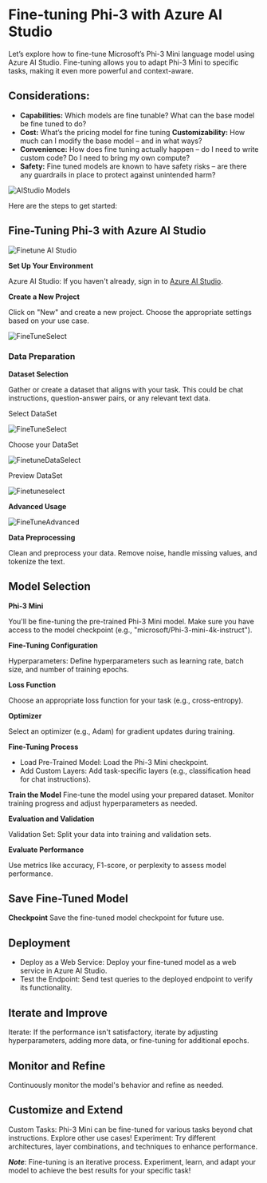 # **Fine-tuning Phi-3 with Azure AI Studio**

 Let’s explore how to fine-tune Microsoft’s Phi-3 Mini language model using Azure AI Studio. Fine-tuning allows you to adapt Phi-3 Mini to specific tasks, making it even more powerful and context-aware. 
 
## Considerations:

- **Capabilities:** Which models are fine tunable? What can the base model be fine tuned to do? 
- **Cost:** What’s the pricing model for fine tuning 
**Customizability:** How much can I modify the base model – and in what ways?
- **Convenience:** How does fine tuning actually happen – do I need to write custom code? Do I need to bring my own compute?
- **Safety:** Fine tuned models are known to have safety risks – are there any guardrails in place to protect against unintended harm?

![AIStudio Models](../../imgs/05/AIStudio/AIStudioModels.png) 

Here are the steps to get started:

## Fine-Tuning Phi-3 with Azure AI Studio

![Finetune AI Studio](../../imgs/05/AIStudio/AIStudiofinetune.png)

**Set Up Your Environment**

Azure AI Studio: If you haven't already, sign in to [Azure AI Studio](https://ai.azure.com?WT.mc_id=aiml-138114-kinfeylo).

**Create a New Project** 

Click on "New" and create a new project. Choose the appropriate settings based on your use case.

![FineTuneSelect](../../imgs/05/AIStudio/AIStudiofinetuneselect.png)
### Data Preparation

**Dataset Selection** 

Gather or create a dataset that aligns with your task. This could be chat instructions, question-answer pairs, or any relevant text data.

Select DataSet

![FineTuneSelect](../../imgs/05/AIStudio/AIStudiofintunetask.png)

Choose your DataSet

![FinetuneDataSelect](../../imgs/05/AIStudio/AIStudiodatafintuneselect.png)

Preview DataSet

![Finetuneselect](../../imgs/05/AIStudio/AIStudiofinetunepreview.png)

**Advanced Usage** 

![FineTuneAdvanced](../../imgs/05/AIStudio/AIStudiofinetuneadvanced.png)

**Data Preprocessing** 

Clean and preprocess your data. Remove noise, handle missing values, and tokenize the text.

## Model Selection

**Phi-3 Mini** 

You'll be fine-tuning the pre-trained Phi-3 Mini model. Make sure you have access to the model checkpoint (e.g., "microsoft/Phi-3-mini-4k-instruct").

**Fine-Tuning Configuration**

Hyperparameters: Define hyperparameters such as learning rate, batch size, and number of training epochs.

**Loss Function** 

Choose an appropriate loss function for your task (e.g., cross-entropy).

**Optimizer**

Select an optimizer (e.g., Adam) for gradient updates during training.

**Fine-Tuning Process**

- Load Pre-Trained Model: Load the Phi-3 Mini checkpoint.
- Add Custom Layers: Add task-specific layers (e.g., classification head for chat instructions).

**Train the Model** 
Fine-tune the model using your prepared dataset. Monitor training progress and adjust hyperparameters as needed.

**Evaluation and Validation**

Validation Set: Split your data into training and validation sets.

**Evaluate Performance** 

Use metrics like accuracy, F1-score, or perplexity to assess model performance.

## Save Fine-Tuned Model

**Checkpoint** 
Save the fine-tuned model checkpoint for future use.

## Deployment

- Deploy as a Web Service: Deploy your fine-tuned model as a web service in Azure AI Studio.
- Test the Endpoint: Send test queries to the deployed endpoint to verify its functionality.

## Iterate and Improve

Iterate: If the performance isn't satisfactory, iterate by adjusting hyperparameters, adding more data, or fine-tuning for additional epochs.

## Monitor and Refine

Continuously monitor the model's behavior and refine as needed.

## Customize and Extend

Custom Tasks: Phi-3 Mini can be fine-tuned for various tasks beyond chat instructions. Explore other use cases!
Experiment: Try different architectures, layer combinations, and techniques to enhance performance.

***Note***: Fine-tuning is an iterative process. Experiment, learn, and adapt your model to achieve the best results for your specific task! 